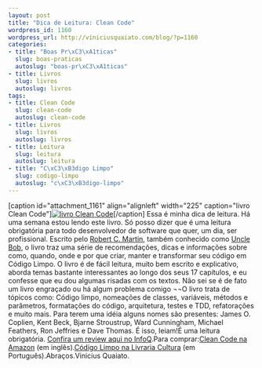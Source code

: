 ```yaml
--- 
layout: post
title: "Dica de Leitura: Clean Code"
wordpress_id: 1160
wordpress_url: http://viniciusquaiato.com/blog/?p=1160
categories: 
- title: "Boas Pr\xC3\xA1ticas"
  slug: boas-praticas
  autoslug: "boas-pr\xC3\xA1ticas"
- title: Livros
  slug: livros
  autoslug: livros
tags: 
- title: Clean Code
  slug: clean-code
  autoslug: clean-code
- title: Livros
  slug: livros
  autoslug: livros
- title: Leitura
  slug: leitura
  autoslug: leitura
- title: "C\xC3\xB3digo Limpo"
  slug: codigo-limpo
  autoslug: "c\xC3\xB3digo-limpo"
---
```

[caption id="attachment_1161" align="alignleft" width="225" caption="livro Clean Code"][![livro Clean Code](http://viniciusquaiato.com/images_posts/cleancode-225x300.jpg "livro Clean Code")](http://viniciusquaiato.com/images_posts/cleancode.jpg)[/caption] Essa é minha dica de leitura. Há uma semana estou lendo este livro. Só posso dizer que é uma leitura obrigatória para todo desenvolvedor de software que quer, um dia, ser profissional. Escrito pelo [Robert C. Martin](http://www.objectmentor.com/omTeam/martin_r.html), também conhecido como [Uncle Bob](http://butunclebob.com/ArticleS.UncleBob), o livro traz uma série de recomendações, dicas e informações sobre como, quando, onde e por que criar, manter e transformar seu código em Código Limpo. O livro é de fácil leitura, muito bem escrito e explicativo, aborda temas bastante interessantes ao longo dos seus 17 capítulos, e eu confesse que eu dou algumas risadas com os textos. Não sei se é de fato um livro engraçado ou há algum problema comigo ¬¬O livro trata de tópicos como: Código limpo, nomeações de classes, variáveis, métodos e parâmetros, formatações do código, arquitetura, testes e TDD, refatorações e muito mais. Para terem uma idéia alguns nomes são presentes: James O. Coplien, Kent Beck, Bjarne Stroustrup, Ward Cunningham, Michael Feathers, Ron Jeffries e Dave Thomas. É isso, leiam!É uma leitura obrigatória. [Confira um review aqui no InfoQ](http://www.infoq.com/br/articles/clean-code-book-review).Para comprar:[Clean Code na Amazon](http://www.amazon.com/Clean-Code-Handbook-Software-Craftsmanship/dp/0132350882) (em inglês).[Código Limpo na Livraria Cultura](http://www.livrariacultura.com.br/scripts/cultura/resenha/resenha.asp?nitem=2874223&sid=2001828212520455877605374&k5=1C61176B&uid=) (em Português).Abraços.Vinicius Quaiato.
